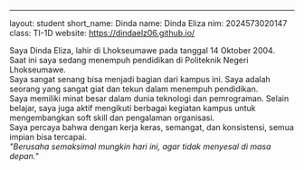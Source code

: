 ---
layout: student
short_name: Dinda
name: Dinda Eliza
nim: 2024573020147
class: TI-1D
website: https://dindaelz06.github.io/

Saya Dinda Eliza, lahir di Lhokseumawe pada tanggal 14 Oktober 2004.  
Saat ini saya sedang menempuh pendidikan di Politeknik Negeri Lhokseumawe.  
Saya sangat senang bisa menjadi bagian dari kampus ini. Saya adalah seorang yang sangat giat dan tekun dalam menempuh pendidikan.  
Saya memiliki minat besar dalam dunia teknologi dan pemrograman. Selain belajar, saya juga aktif mengikuti berbagai kegiatan kampus untuk mengembangkan soft skill dan pengalaman organisasi.  
Saya percaya bahwa dengan kerja keras, semangat, dan konsistensi, semua impian bisa tercapai.  
_"Berusaha semaksimal mungkin hari ini, agar tidak menyesal di masa depan."_
